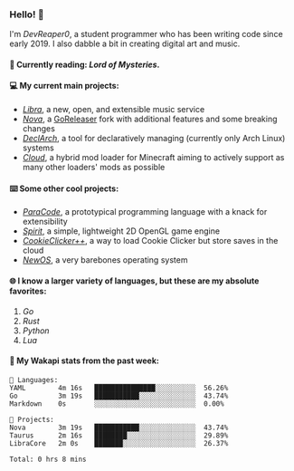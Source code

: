 ### Hello! 👋

I'm _DevReaper0_, a student programmer who has been writing code since early 2019. I also dabble a bit in creating digital art and music.

#### 📖 Currently reading: *Lord of Mysteries*.

#### 💻 My current main projects:

-   _[Libra](https://github.com/LibraMusic)_, a new, open, and extensible music service
-   _[Nova](https://github.com/LibraMusic/Nova)_, a [GoReleaser](https://github.com/goreleaser/goreleaser) fork with additional features and some breaking changes
-   _[DeclArch](https://github.com/DevReaper0/declarch)_, a tool for declaratively managing (currently only Arch Linux) systems
-   _[Cloud](https://github.com/CloudLoaderMC/CloudLoader)_, a hybrid mod loader for Minecraft aiming to actively support as many other loaders' mods as possible

#### ⌨️ Some other cool projects:

-   _[ParaCode](https://github.com/ParaCodeLang/ParaCode)_, a prototypical programming language with a knack for extensibility
-   _[Spirit](https://gitlab.com/DevReaper0/SpiritEngine)_, a simple, lightweight 2D OpenGL game engine
-   _[CookieClicker++](https://github.com/DevReaper0/CookieClickerPlusPlus)_, a way to load Cookie Clicker but store saves in the cloud
-   _[NewOS](https://github.com/DevReaper0/NewOS)_, a very barebones operating system

#### 🌐 I know a larger variety of languages, but these are my absolute favorites:

1. _Go_
2. _Rust_
3. _Python_
4. _Lua_

#### 📡 My Wakapi stats from the past week:

```text
💾 Languages:
YAML        4m 16s   ███████████████░░░░░░░░░░  56.26%
Go          3m 19s   ███████████░░░░░░░░░░░░░░  43.74%
Markdown    0s       ░░░░░░░░░░░░░░░░░░░░░░░░░  0.00%

💼 Projects:
Nova        3m 19s   ███████████░░░░░░░░░░░░░░  43.74%
Taurus      2m 16s   ████████░░░░░░░░░░░░░░░░░  29.89%
LibraCore   2m 0s    ███████░░░░░░░░░░░░░░░░░░  26.37%

Total: 0 hrs 8 mins
```
